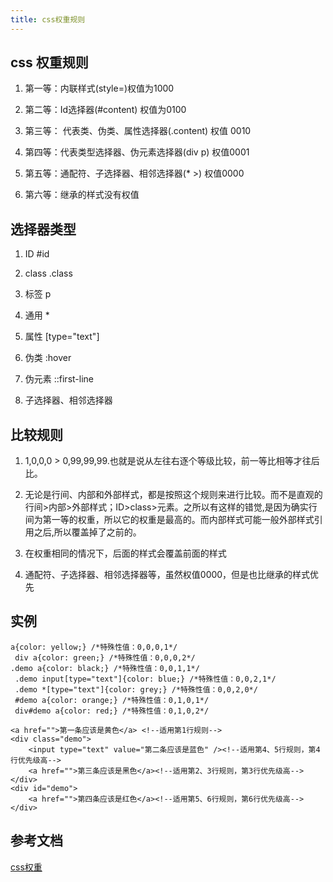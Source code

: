 ```yaml
---
title: css权重规则
---
```

## css 权重规则

1. 第一等：内联样式(style=)权值为1000

2. 第二等：Id选择器(#content) 权值为0100

3. 第三等： 代表类、伪类、属性选择器(.content) 权值 0010

4. 第四等：代表类型选择器、伪元素选择器(div p) 权值0001

5. 第五等：通配符、子选择器、相邻选择器(* >) 权值0000

6. 第六等：继承的样式没有权值

## 选择器类型

1. ID   #id

2. class  .class

3. 标签  p

4. 通用 *

5. 属性 [type="text"]

6. 伪类 :hover

7. 伪元素 ::first-line

8. 子选择器、相邻选择器

## 比较规则

1. 1,0,0,0 > 0,99,99,99.也就是说从左往右逐个等级比较，前一等比相等才往后比。

2. 无论是行间、内部和外部样式，都是按照这个规则来进行比较。而不是直观的行间>内部>外部样式；ID>class>元素。之所以有这样的错觉,是因为确实行间为第一等的权重，所以它的权重是最高的。而内部样式可能一般外部样式引用之后,所以覆盖掉了之前的。

3. 在权重相同的情况下，后面的样式会覆盖前面的样式

4. 通配符、子选择器、相邻选择器等，虽然权值0000，但是也比继承的样式优先

## 实例

```
a{color: yellow;} /*特殊性值：0,0,0,1*/
 div a{color: green;} /*特殊性值：0,0,0,2*/
.demo a{color: black;} /*特殊性值：0,0,1,1*/
 .demo input[type="text"]{color: blue;} /*特殊性值：0,0,2,1*/
 .demo *[type="text"]{color: grey;} /*特殊性值：0,0,2,0*/
 #demo a{color: orange;} /*特殊性值：0,1,0,1*/
 div#demo a{color: red;} /*特殊性值：0,1,0,2*/

<a href="">第一条应该是黄色</a> <!--适用第1行规则-->
<div class="demo">
    <input type="text" value="第二条应该是蓝色" /><!--适用第4、5行规则，第4行优先级高-->
    <a href="">第三条应该是黑色</a><!--适用第2、3行规则，第3行优先级高-->
</div>
<div id="demo">
    <a href="">第四条应该是红色</a><!--适用第5、6行规则，第6行优先级高-->
</div>
```

## 参考文档

[css权重](https://www.cnblogs.com/dq-Leung/p/4213375.html)